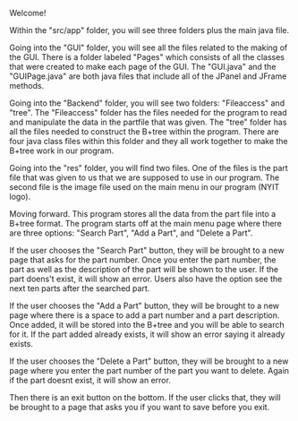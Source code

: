 Welcome!

Within the "src/app" folder, you will see three folders plus the main java file. 

Going into the "GUI" folder, you will see all the files related to the making of the GUI. There is a folder labeled "Pages" which consists of all the classes that were created to make each page of the GUI. The "GUI.java" and the "GUIPage.java" are both java files that include all of the JPanel and JFrame methods. 

Going into the "Backend" folder, you will see two folders: "Fileaccess" and "tree". The "Fileaccess" folder has the files needed for the program to read and manipulate the data in the partfile that was given. The "tree" folder has all the files needed to construct the B+tree within the program. There are four java class files within this folder and they all work together to make the B+tree work in our program. 

Going into the "res" folder, you will find two files. One of the files is the part file that was given to us that we are supposed to use in our program. The second file is the image file used on the main menu in our program (NYIT logo).

Moving forward. This program stores all the data from the part file into a B+tree format. The program starts off at the main menu page where there are three options: "Search Part", "Add a Part", and "Delete a Part". 

If the user chooses the "Search Part" button, they will be brought to a new page that asks for the part number. Once you enter the part number, the part as well as the description of the part will be shown to the user. If the part doens't exist, it will show an error. Users also have the option see the next ten parts after the searched part.

If the user chooses the "Add a Part" button, they will be brought to a new page where there is a space to add a part number and a part description. Once added, it will be stored into the B+tree and you will be able to search for it. If the part added already exists, it will show an error saying it already exists. 

If the user chooses the "Delete a Part" button, they will be brought to a new page where you enter the part number of the part you want to delete. Again if the part doesnt exist, it will show an error. 

Then there is an exit button on the bottom. If the user clicks that, they will be brought to a page that asks you if you want to save before you exit.

